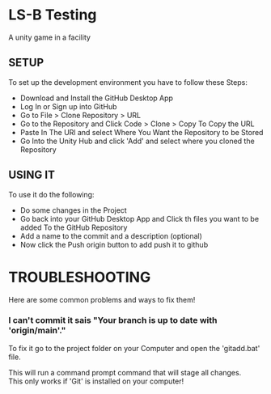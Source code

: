 # LS-B Testing
A unity game in a facility

## SETUP
To set up the development environment you have to follow these Steps:

- Download and Install the GitHub Desktop App
- Log In or Sign up into GitHub
- Go to File > Clone Repository > URL
- Go to the Repository and Click Code > Clone > Copy To Copy the URL
- Paste In The URl and select Where You Want the Repository to be Stored
- Go Into the Unity Hub and click 'Add' and select where you cloned the Repository

## USING IT
To use it do the following:

- Do some changes in the Project
- Go back into your GitHub Desktop App and Click th files you want to be added To the GitHub Repository
- Add a name to the commit and a description (optional)
- Now click the Push origin button to add push it to github

# TROUBLESHOOTING
Here are some common problems and ways to fix them!

### I can't commit it sais "Your branch is up to date with 'origin/main'."
To fix it go to the project folder on your Computer and open the 'gitadd.bat' file.  

This will run a command prompt command that will stage all changes.  
This only works if 'Git' is installed on your computer!
